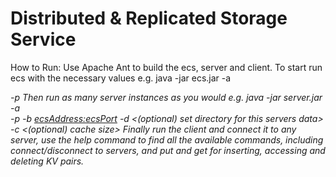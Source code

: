 # Distributed & Replicated Storage Service
How to Run: Use Apache Ant to build the ecs, server and client.
To start run ecs with the necessary values e.g. java -jar ecs.jar -a <address> -p <port>
Then run as many server instances as you would e.g. java -jar server.jar -a <address> -p <port> -b <ecsAddress:ecsPort> -d <(optional) set directory for this servers data> -c <(optional) cache size>
Finally run the client and connect it to any server, use the help command to find all the available commands, including connect/disconnect to servers, and put and get for inserting, accessing and deleting KV pairs.
